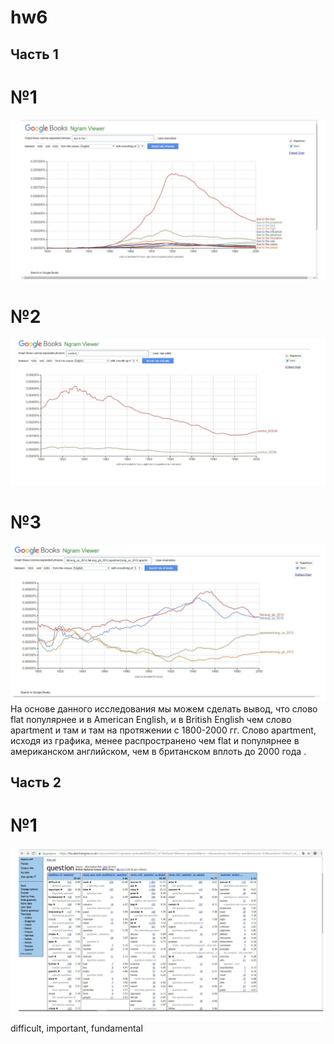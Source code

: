 # hw6
## Часть 1
# №1
![](https://github.com/Verzhbitskayamaria99/hw6/blob/master/1.png)
# №2
![](https://github.com/Verzhbitskayamaria99/hw6/blob/master/2.png)
# №3
![](https://github.com/Verzhbitskayamaria99/hw6/blob/master/3.png)
На основе данного исследования мы можем сделать вывод, что слово flat популярнее и в Аmerican Еnglish, и в British English чем слово apartment и там и там на протяжении с 1800-2000 гг. Слово apartment, исходя из графика, менее распространено чем flat и популярнее в американском английском, чем в британском вплоть до 2000 года .
## Часть 2
# №1
![](https://github.com/Verzhbitskayamaria99/hw6/blob/master/4.png)
difficult, important, fundamental
